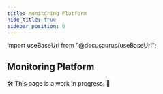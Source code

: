 ```yaml
---
title: Monitoring Platform
hide_title: true
sidebar_position: 6
---
```


import useBaseUrl from "@docusaurus/useBaseUrl";

## Monitoring Platform

🛠 This page is a work in progress. 🚧

